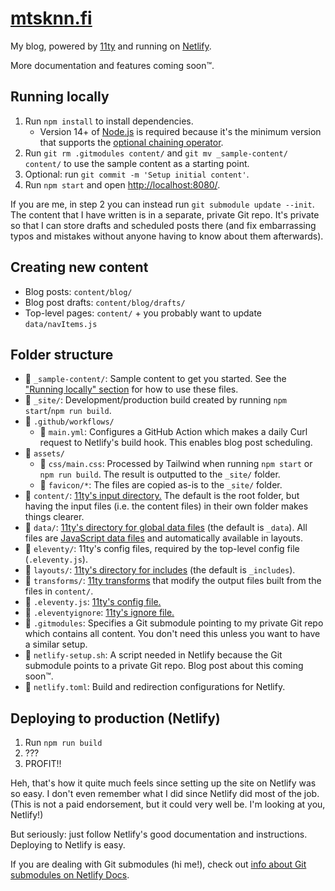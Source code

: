 # [mtsknn.fi](https://mtsknn.fi/)

My blog,
powered by [11ty](https://www.11ty.dev/)
and running on [Netlify](https://www.netlify.com/).

More documentation and features coming soon&trade;.

## Running locally

1. Run `npm install` to install dependencies.
   - Version 14+ of [Node.js](https://nodejs.org/) is required
     because it's the minimum version that supports
     the [optional chaining operator](https://developer.mozilla.org/en-US/docs/Web/JavaScript/Reference/Operators/Optional_chaining).
2. Run `git rm .gitmodules content/` and `git mv _sample-content/ content/`
   to use the sample content as a starting point.
3. Optional: run `git commit -m 'Setup initial content'`.
4. Run `npm start` and open <http://localhost:8080/>.

If you are me,
in step 2 you can instead run `git submodule update --init`.
The content that I have written
is in a separate, private Git repo.
It's private so that I can store drafts and scheduled posts there
(and fix embarrassing typos and mistakes
without anyone having to know about them afterwards).

## Creating new content

- Blog posts: `content/blog/`
- Blog post drafts: `content/blog/drafts/`
- Top-level pages: `content/`
  \+ you probably want to update `data/navItems.js`

## Folder structure

- 📂 `_sample-content/`:
  Sample content to get you started.
  See the ["Running locally" section](#running-locally)
  for how to use these files.
- 📂 `_site/`:
  Development/production build
  created by running `npm start`/`npm run build`.
- 📂 `.github/workflows/`
  - 📄 `main.yml`:
    Configures a GitHub Action
    which makes a daily Curl request to Netlify's build hook.
    This enables blog post scheduling.
- 📂 `assets/`
  - 📄 `css/main.css`:
    Processed by Tailwind
    when running `npm start` or `npm run build`.
    The result is outputted to the `_site/` folder.
  - 📄 `favicon/*`:
    The files are copied as-is to the `_site/` folder.
- 📂 `content/`:
  [11ty's input directory.](https://www.11ty.dev/docs/config/#input-directory)
  The default is the root folder,
  but having the input files (i.e. the content files) in their own folder
  makes things clearer.
- 📂 `data/`:
  [11ty's directory for global data files](https://www.11ty.dev/docs/config/#directory-for-global-data-files)
  (the default is `_data`).
  All files are [JavaScript data files](https://www.11ty.dev/docs/data-js/)
  and automatically available in layouts.
- 📂 `eleventy/`:
  11ty's config files,
  required by the top-level config file (`.eleventy.js`).
- 📂 `layouts/`:
  [11ty's directory for includes](https://www.11ty.dev/docs/config/#directory-for-includes)
  (the default is `_includes`).
- 📂 `transforms/`:
  [11ty transforms](https://www.11ty.dev/docs/config/#transforms)
  that modify the output files built from the files in `content/`.
- 📄 `.eleventy.js`:
  [11ty's config file.](https://www.11ty.dev/docs/config/)
- 📄 `.eleventyignore`:
  [11ty's ignore file.](https://www.11ty.dev/docs/ignores/)
- 📄 `.gitmodules`:
  Specifies a Git submodule pointing to my private Git repo
  which contains all content.
  You don't need this
  unless you want to have a similar setup.
- 📄 `netlify-setup.sh`:
  A script needed in Netlify
  because the Git submodule points to a private Git repo.
  Blog post about this coming soon&trade;.
- 📄 `netlify.toml`:
  Build and redirection configurations for Netlify.

## Deploying to production (Netlify)

1. Run `npm run build`
2. ???
3. PROFIT!!

Heh,
that's how it quite much feels
since setting up the site on Netlify was so easy.
I don't even remember what I did
since Netlify did most of the job.
(This is not a paid endorsement,
but it could very well be.
I'm looking at you, Netlify!)

But seriously:
just follow Netlify's good documentation and instructions.
Deploying to Netlify is easy.

If you are dealing with Git submodules (hi me!),
check out
[info about Git submodules on Netlify Docs](https://docs.netlify.com/configure-builds/repo-permissions-linking/#git-submodules).
